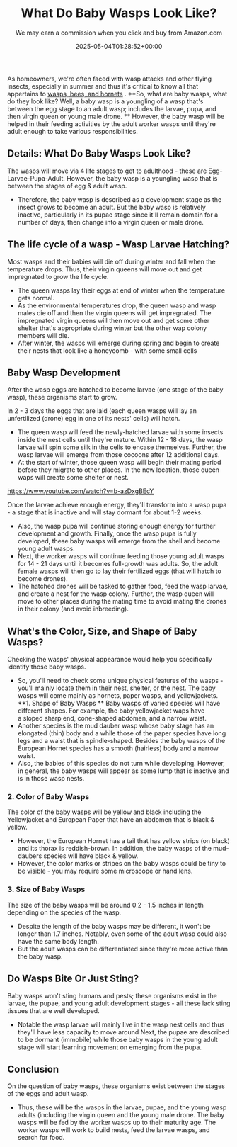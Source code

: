 ﻿---
author: We may earn a commission when you click and buy from Amazon.com
layout: post
title: What Do Baby Wasps Look Like?
date: '2025-05-04T01:28:52+00:00'
categories:
- Guide
- Wasps
tags: []
slug: /baby-wasp/
lastmod: 2025-05-07T12:21:23+03:00
---

As homeowners, we're often faced with wasp attacks and other flying insects, especially in summer and thus it's critical to know all that appertains to
[wasps, bees, and hornets](https://pestpolicy.com/bees-vs-wasps-vs-hornets/)
.
**So, what are baby wasps, what do they look like? Well, a baby wasp is a youngling of a wasp that's between the egg stage to an adult wasp; includes the larvae, pupa, and then virgin queen or young male drone. **
However, the baby wasp will be helped in their feeding activities by the adult worker wasps until they're adult enough to take various responsibilities.
## Details: What Do Baby Wasps Look Like?
The wasps will move via 4 life stages to get to adulthood - these are Egg-Larvae-Pupa-Adult. However, the baby wasp is a youngling wasp that is between the stages of egg & adult wasp.
- Therefore, the baby wasp is described as a development stage as the insect grows to become an adult.
But the baby wasp is relatively inactive, particularly in its pupae stage since it'll remain domain for a number of days, then change into a virgin queen or male drone.
## The life cycle of a wasp - Wasp Larvae Hatching?
Most wasps and their babies will die off during winter and fall when the temperature drops. Thus, their virgin queens will move out and get impregnated to grow the life cycle.
- The queen wasps lay their eggs at end of winter when the temperature gets normal.
- As the environmental temperatures drop, the queen wasp and wasp males die off and then the virgin queens will get impregnated.
The impregnated virgin queens will then move out and get some other shelter that's appropriate during winter but the other wap colony members will die.
- After winter, the wasps will emerge during spring and begin to create their nests that look like a honeycomb - with some small cells
## Baby Wasp Development
After the wasp eggs are hatched to become larvae (one stage of the baby wasp), these organisms start to grow.

In 2 - 3 days the eggs that are laid (each queen wasps will lay an unfertilized (drone) egg in one of its nests' cells) will hatch.
- The queen wasp will feed the newly-hatched larvae with some insects inside the nest cells until they're mature.
Within 12 - 18 days, the wasp larvae will spin some silk in the cells to encase themselves. Further, the wasp larvae will emerge from those cocoons after 12 additional days.
- At the start of winter, those queen wasp will begin their mating period before they migrate to other places.
In the new location, those queen waps will create some shelter or nest.

https://www.youtube.com/watch?v=b-azDxgBEcY

Once the larvae achieve enough energy, they'll transform into a wasp pupa - a stage that is inactive and will stay dormant for about 1-2 weeks.
- Also, the wasp pupa will continue storing enough energy for further development and growth.
Finally, once the wasp pupa is fully developed, these baby wasps will emerge from the shell and become young adult wasps.
- Next, the worker wasps will continue feeding those young adult wasps for 14 - 21 days until it becomes full-growth was adults.
So, the adult female wasps will then go to lay their fertilized eggs (that will hatch to become drones).
- The hatched drones will be tasked to gather food, feed the wasp larvae, and create a nest for the wasp colony.
Further, the wasp queen will move to other places during the mating time to avoid mating the drones in their colony (and avoid inbreeding).
## What's the Color, Size, and Shape of Baby Wasps?
Checking the wasps' physical appearance would help you specifically identify those baby wasps.
- So, you'll need to check some unique physical features of the wasps - you'll mainly locate them in their nest, shelter, or the nest.
The baby wasps will come mainly as hornets, paper wasps, and yellowjackets.
**1. Shape of Baby Wasps **
Baby wasps of varied species will have different shapes. For example, the baby yellowjacket waps have a sloped sharp end, cone-shaped abdomen, and a narrow waist.
- Another species is the mud dauber wasp whose baby stage has an elongated (thin) body and a while those of the paper species have long legs and a waist that is spindle-shaped.
Besides the baby wasps of the European Hornet species has a smooth (hairless) body and a narrow waist.
- Also, the babies of this species do not turn while developing.
However, in general, the baby wasps will appear as some lump that is inactive and is in those wasp nests.
### 2. Color of Baby Wasps
The color of the baby wasps will be yellow and black including the Yellowjacket and European Paper that have an abdomen that is black & yellow.
- However, the European Hornet has a tail that has yellow strips (on black) and its thorax is reddish-brown.
In addition, the baby wasps of the mud-daubers species will have black & yellow.
- However, the color marks or stripes on the baby wasps could be tiny to be visible - you may require some microscope or hand lens.
### 3. Size of Baby Wasps
The size of the baby wasps will be around 0.2 - 1.5 inches in length depending on the species of the wasp.
- Despite the length of the baby wasps may be different, it won't be longer than 1.7 inches.
Notably, even some of the adult wasp could also have the same body length.
- But the adult wasps can be differentiated since they're more active than the baby wasp.
## Do Wasps Bite Or Just Sting?
Baby wasps won't sting humans and pests; these organisms exist in
the larvae, the pupae, and young adult development stages - all these lack sting tissues that are well developed.
- Notable the wasp larvae will mainly live in the wasp nest cells and thus they'll have less capacity to move around
Next, the pupae are described to be dormant (immobile) while those
baby wasps in the young adult stage will start learning movement on emerging from the pupa.
## Conclusion
On the question of baby wasps, these organisms exist between the stages of the eggs and adult wasp.
- Thus, these will be the wasps in the larvae, pupae, and the young wasp adults (including the virgin queen and the young male drone.
The baby wasps will be fed by the worker wasps up to their maturity age. The worker wasps will work to build nests, feed the larvae wasps, and search for food.